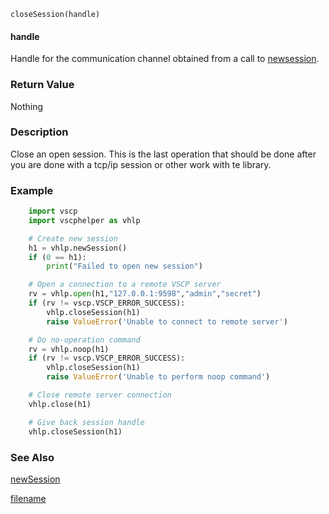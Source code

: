 

```clike
closeSession(handle)
```

#### handle
Handle for the communication channel obtained from a call to [newsession](newsession.md).


### Return Value
Nothing

### Description
Close an open session. This is the last operation that should be done after you are done with a tcp/ip session or other work with te library. 


### Example

```python    
    import vscp
    import vscphelper as vhlp

    # Create new session
    h1 = vhlp.newSession()
    if (0 == h1):
        print("Failed to open new session")

    # Open a connection to a remote VSCP server    
    rv = vhlp.open(h1,"127.0.0.1:9598","admin","secret")
    if (rv != vscp.VSCP_ERROR_SUCCESS):
        vhlp.closeSession(h1)
        raise ValueError('Unable to connect to remote server')

    # Do no-operation command    
    rv = vhlp.noop(h1)
    if (rv != vscp.VSCP_ERROR_SUCCESS):
        vhlp.closeSession(h1)
        raise ValueError('Unable to perform noop command')

    # Close remote server connection
    vhlp.close(h1)

    # Give back session handle
    vhlp.closeSession(h1)
```



### See Also

[newSession](newsession.md)



[filename](./bottom_copyright.md ':include')